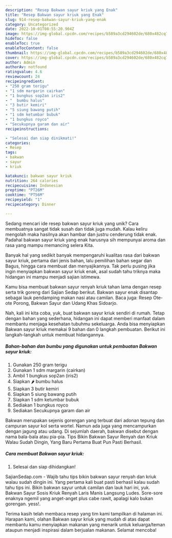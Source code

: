```yaml
---
description: "Resep Bakwan sayur kriuk yang Enak"
title: "Resep Bakwan sayur kriuk yang Enak"
slug: 914-resep-bakwan-sayur-kriuk-yang-enak
category: Uncategorized
date: 2022-10-01T08:55:20.904Z
image: https://img-global.cpcdn.com/recipes/b589a3cd294602de/680x482cq70/bakwan-sayur-kriuk-foto-resep-utama.jpg
hideToc: false
enableToc: true
enableTocContent: false
thumbnail: https://img-global.cpcdn.com/recipes/b589a3cd294602de/680x482cq70/bakwan-sayur-kriuk-foto-resep-utama.jpg
cover: https://img-global.cpcdn.com/recipes/b589a3cd294602de/680x482cq70/bakwan-sayur-kriuk-foto-resep-utama.jpg
author: Admin
authorAv: notfound
ratingvalue: 4.6
reviewcount: 24
recipeingredient:
- "250 gram terigu"
- "1 sdm margarin cairkan"
- "1 bungkus sop2an iris2"
- "  bumbu halus"
- "3 butir kemiri"
- "5 siung bawang putih"
- "1 sdm ketumbar bubuk"
- "1 bungkus royco"
- "Secukupnya garam dan air"
recipeinstructions:

- "Selesai dan siap dinikmati!"
categories:
- Resep
tags:
- bakwan
- sayur
- kriuk

katakunci: bakwan sayur kriuk 
nutrition: 264 calories
recipecuisine: Indonesian
preptime: "PT26M"
cooktime: "PT56M"
recipeyield: "1"
recipecategory: Dinner

---
```





Sedang mencari ide resep bakwan sayur kriuk yang unik? Cara membuatnya sangat tidak susah dan tidak juga mudah. Kalau keliru mengolah maka hasilnya akan hambar dan justru cenderung tidak enak. Padahal bakwan sayur kriuk yang enak harusnya sih mempunyai aroma dan rasa yang mampu memancing selera Kita.





Banyak hal yang sedikit banyak mempengaruhi kualitas rasa dari bakwan sayur kriuk, pertama dari jenis bahan, lalu pemilihan bahan segar dan Bagus, hingga cara membuat dan menyajikannya. Tak perlu pusing jika ingin menyiapkan bakwan sayur kriuk enak,      asal sudah tahu triknya maka hidangan ini mampu menjadi sajian istimewa.














Kamu bisa membuat bakwan sayur renyah kriuk tahan lama dengan resep serta trik goreng dari Sajian Sedap berikut. Bakwan sayur enak disantap sebagai lauk pendamping makan nasi atau camilan. Baca juga: Resep Ote-ote Porong, Bakwan Sayur dan Udang Khas Sidoarjo.






Nah, kali ini kita coba, yuk, buat bakwan sayur kriuk sendiri di rumah. Tetap dengan bahan yang sederhana, hidangan ini dapat memberi manfaat dalam membantu menjaga kesehatan tubuhmu sekeluarga. Anda bisa menyiapkan Bakwan sayur kriuk memakai 9 bahan dan 0 langkah pembuatan. Berikut ini langkah-langkah untuk membuat hidangannya.

<!--inarticleads1-->

##### Bahan-bahan dan bumbu yang digunakan untuk pembuatan Bakwan sayur kriuk:

1. Gunakan 250 gram terigu
1. Gunakan 1 sdm margarin (cairkan)
1. Ambil 1 bungkus sop2an (iris2)
1. Siapkan  🌶 bumbu halus
1. Siapkan 3 butir kemiri
1. Siapkan 5 siung bawang putih
1. Siapkan 1 sdm ketumbar bubuk
1. Sediakan 1 bungkus royco
1. Sediakan Secukupnya garam dan air


Bakwan merupakan sejenis gorengan yang terbuat dari adonan tepung dan campuran sayur kol serta wortel. Namun ada juga yang mencampurkan dengan jagung atau udang. Di sejumlah daerah, bakwan disebut dengan nama bala-bala atau pia-pia. Tips Bikin Bakwan Sayur Renyah dan Kriuk Walau Sudah Dingin, Yang Baru Pertama Buat Pun Pasti Berhasil. 

<!--inarticleads2-->

##### Cara membuat Bakwan sayur kriuk:


1. Selesai dan siap dihidangkan!

SajianSedap.com - Wajib tahu tips bikin bakwan sayur renyah dan kriuk walau sudah dingin ini. Yang pertama kali buat pasti berhasil kalau sudah tahu tips ini. Bikin bakwan sayur untuk camilan dan lauk hari ini, yuk. Bakwan Sayur Sosis Kriuk Renyah Laris Manis Langsung Ludes. Sore-sore enaknya ngemil yang anget-anget plus cabe rawit, apalagi kalo bukan gorengan. yess!. 

Terima kasih telah membaca resep yang tim kami tampilkan di halaman ini. Harapan kami, olahan Bakwan sayur kriuk yang mudah di atas dapat membantu kamu menyiapkan makanan yang menarik untuk keluarga/teman ataupun menjadi inspirasi dalam berjualan makanan. Selamat mencoba!
